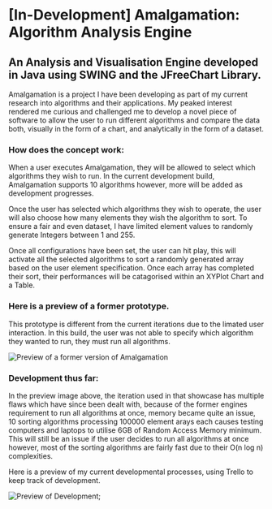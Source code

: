 # [In-Development] Amalgamation: Algorithm Analysis Engine
## An Analysis and Visualisation Engine developed in Java using SWING and the JFreeChart Library. 

Amalgamation is a project I have been developing as part of my current research into algorithms and their applications. My peaked interest rendered me curious and challenged me to develop a novel piece of software to allow the user to run different algorithms and compare the data both, visually in the form of a chart, and analytically in the form of a dataset. 

### How does the concept work:

When a user executes Amalgamation, they will be allowed to select which algorithms they wish to run. In the current development build, Amalgamation supports 10 algorithms however, more will be added as development progresses.

Once the user has selected which algorithms they wish to operate, the user will also choose how many elements they wish the algorithm to sort. To ensure a fair and even dataset, I have limited element values to randomly generate Integers between 1 and 255.

Once all configurations have been set, the user can hit play, this will activate all the selected algorithms to sort a randomly generated array based on the user element specification. Once each array has completed their sort, their performances will be catagorised within an XYPlot Chart and a Table. 

### Here is a preview of a former prototype.
This prototype is different from the current iterations due to the limated user interaction. In this build, the user was not able to specify which algorithm they wanted to run, they must run all algorithms.

![Preview of a former version of Amalgamation](https://media.discordapp.net/attachments/334011383140188161/385694091750408202/unknown.png?width=720&height=397)

### Development thus far:
In the preview image above, the iteration used in that showcase has multiple flaws which have since been dealt with, because of the former engines requirement to run all algorithms at once, memory became quite an issue, 10 sorting algorithms processing 100000 element arays each causes testing computers and laptops to utilise 6GB of Random Access Memory minimum. This will still be an issue if the user decides to run all algorithms at once however, most of the sorting algorithms are fairly fast due to their O(n log n) complexities.

Here is a preview of my current developmental processes, using Trello to keep track of development.

![Preview of Development](https://cdn.discordapp.com/attachments/334011383140188161/385696791376691200/unknown.png);
